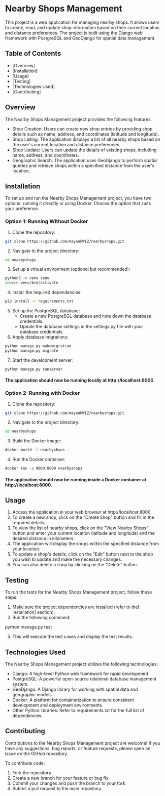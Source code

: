 # Nearby Shops Management

This project is a web application for managing nearby shops. It allows users to create, read, and update shop information based on their current location and distance preferences. The project is built using the Django web framework with PostgreSQL and GeoDjango for spatial data management.


## Table of Contents



* [Overview]
* [Installation]
* [Usage]
* [Testing]
* [Technologies Used]
* [Contributing]


## Overview

The Nearby Shops Management project provides the following features:



* Shop Creation: Users can create new shop entries by providing shop details such as name, address, and coordinates (latitude and longitude).
* Shop Listing: The application displays a list of all nearby shops based on the user's current location and distance preferences.
* Shop Update: Users can update the details of existing shops, including name, address, and coordinates.
* Geographic Search: The application uses GeoDjango to perform spatial queries and retrieve shops within a specified distance from the user's location.


## Installation

To set up and run the Nearby Shops Management project, you have two options: running it directly or using Docker. Choose the option that suits your preference.


### Option 1: Running Without Docker



1. Clone the repository:
```bash
git clone https://github.com/mayankWIZ/nearbyshops.git
```

2. Navigate to the project directory:
```bash
cd nearbyshops
```
3. Set up a virtual environment (optional but recommended):
```bash
python3 -m venv venv
source venv/bin/activate
```
4. Install the required dependencies:
```bash
pip install -r requirements.txt
```

5. Set up the PostgreSQL database:
    * Create a new PostgreSQL database and note down the database credentials.
    * Update the database settings in the settings.py file with your database credentials.
6. Apply database migrations:
```bash
python manage.py makemigration
python manage.py migrate
```

7. Start the development server:
```bash
python manage.py runserver
```
#### The application should now be running locally at http://localhost:8000.



### Option 2: Running with Docker

1. Clone the repository:
```bash
git clone https://github.com/mayankWIZ/nearbyshops.git
```
2. Navigate to the project directory:
```bash
cd nearbyshops
```
3. Build the Docker image:
```bash
docker build -t nearbyshops .
````
4. Run the Docker container:
```bash
docker run -p 8000:8000 nearbyshops
```
#### The application should now be running inside a Docker container at http://localhost:8000.

## Usage
1. Access the application in your web browser at http://localhost:8000.
2. To create a new shop, click on the "Create Shop" button and fill in the required details.
3. To view the list of nearby shops, click on the "View Nearby Shops" button and enter your current location (latitude and longitude) and the desired distance in kilometers.
4. The application will display the shops within the specified distance from your location.
5. To update a shop's details, click on the "Edit" button next to the shop you wish to update and make the necessary changes.
6. You can also delete a shop by clicking on the "Delete" button.


## Testing

To run the tests for the Nearby Shops Management project, follow these steps:

1. Make sure the project dependencies are installed (refer to the[ Installation] section).
2. Run the following command:

python manage.py test

5. This will execute the test cases and display the test results.


## Technologies Used

The Nearby Shops Management project utilizes the following technologies:



* Django: A high-level Python web framework for rapid development.
* PostgreSQL: A powerful open-source relational database management system.
* GeoDjango: A Django library for working with spatial data and geographic models.
* Docker: A platform for containerization to ensure consistent development and deployment environments.
* Other Python libraries: Refer to requirements.txt for the full list of dependencies.


## Contributing

Contributions to the Nearby Shops Management project are welcome! If you have any suggestions, bug reports, or feature requests, please open an issue on the GitHub repository.

To contribute code:
1. Fork the repository.
2. Create a new branch for your feature or bug fix.
3. Commit your changes and push the branch to your fork.
4. Submit a pull request to the main repository.
